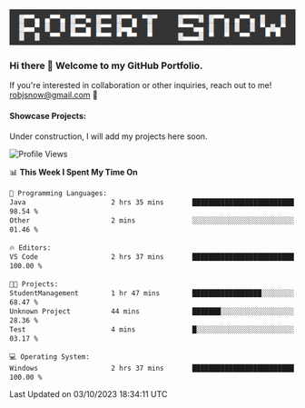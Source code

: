 <img alt="myname" src="assets/name.png" />

### Hi there 👋 Welcome to my GitHub Portfolio.
If you're interested in collaboration or other inquiries, reach out to me!  robjsnow@gmail.com  :briefcase:

#### Showcase Projects:

Under construction, I will add my projects here soon.

<!--START_SECTION:waka-->
![Profile Views](http://img.shields.io/badge/Profile%20Views-17-blue)

📊 **This Week I Spent My Time On** 

```text
💬 Programming Languages: 
Java                     2 hrs 35 mins       █████████████████████████   98.54 % 
Other                    2 mins              ░░░░░░░░░░░░░░░░░░░░░░░░░   01.46 % 

🔥 Editors: 
VS Code                  2 hrs 37 mins       █████████████████████████   100.00 % 

🐱‍💻 Projects: 
StudentManagement        1 hr 47 mins        █████████████████░░░░░░░░   68.47 % 
Unknown Project          44 mins             ███████░░░░░░░░░░░░░░░░░░   28.36 % 
Test                     4 mins              █░░░░░░░░░░░░░░░░░░░░░░░░   03.17 % 

💻 Operating System: 
Windows                  2 hrs 37 mins       █████████████████████████   100.00 % 
```


 Last Updated on 03/10/2023 18:34:11 UTC
<!--END_SECTION:waka-->

<!--
**robjsnow/robjsnow** is a ✨ _special_ ✨ repository because its `README.md` (this file) appears on your GitHub profile.

Here are some ideas to get you started:

- 🔭 I’m currently working on ...
- 🌱 I’m currently learning ...
- 👯 I’m looking to collaborate on ...
- 🤔 I’m looking for help with ...
- 💬 Ask me about ...
- 📫 How to reach me: ...
- 😄 Pronouns: ...
- ⚡ Fun fact: ...
-->
